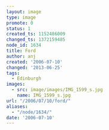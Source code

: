 ```yaml
---
layout: image
type: image
promote: 0
status: 1
created_ts: 1152486009
changed_ts: 1372159485
node_id: 1634
title: Ford
author: anj
created: '2006-07-10'
changed: '2013-06-25'
tags:
  - Edinburgh
images:
  - src: image/images/IMG_1599_s.jpg
    name: IMG_1599_s.jpg
url: "/2006/07/10/ford/"
aliases:
  - "/node/1634/"
date: '2006-07-10'
---
```


